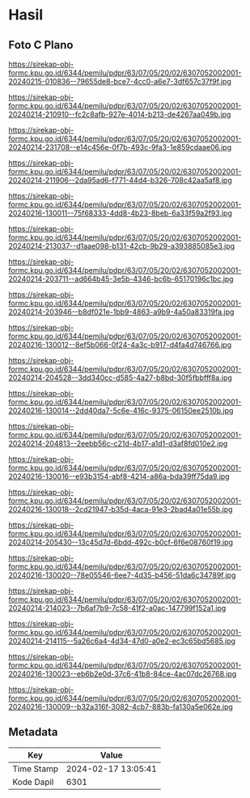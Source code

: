 # Hasil

## Foto C Plano

https://sirekap-obj-formc.kpu.go.id/6344/pemilu/pdpr/63/07/05/20/02/6307052002001-20240215-010836--79655de8-bce7-4cc0-a6e7-3df657c37f9f.jpg

https://sirekap-obj-formc.kpu.go.id/6344/pemilu/pdpr/63/07/05/20/02/6307052002001-20240214-210910--fc2c8afb-927e-4014-b213-de4267aa049b.jpg

https://sirekap-obj-formc.kpu.go.id/6344/pemilu/pdpr/63/07/05/20/02/6307052002001-20240214-231708--e14c456e-0f7b-493c-9fa3-1e859cdaae06.jpg

https://sirekap-obj-formc.kpu.go.id/6344/pemilu/pdpr/63/07/05/20/02/6307052002001-20240214-211906--2da95ad6-f771-44d4-b326-708c42aa5af8.jpg

https://sirekap-obj-formc.kpu.go.id/6344/pemilu/pdpr/63/07/05/20/02/6307052002001-20240216-130011--75f68333-4dd8-4b23-8beb-6a33f59a2f93.jpg

https://sirekap-obj-formc.kpu.go.id/6344/pemilu/pdpr/63/07/05/20/02/6307052002001-20240214-213037--d1aae098-b131-42cb-9b29-a393885085e3.jpg

https://sirekap-obj-formc.kpu.go.id/6344/pemilu/pdpr/63/07/05/20/02/6307052002001-20240214-203711--ad664b45-3e5b-4346-bc6b-65170196c1bc.jpg

https://sirekap-obj-formc.kpu.go.id/6344/pemilu/pdpr/63/07/05/20/02/6307052002001-20240214-203946--b8df021e-1bb9-4863-a9b9-4a50a83319fa.jpg

https://sirekap-obj-formc.kpu.go.id/6344/pemilu/pdpr/63/07/05/20/02/6307052002001-20240216-130012--8ef5b066-0f24-4a3c-b917-d4fa4d746766.jpg

https://sirekap-obj-formc.kpu.go.id/6344/pemilu/pdpr/63/07/05/20/02/6307052002001-20240214-204528--3dd340cc-d585-4a27-b8bd-30f5fbbfff8a.jpg

https://sirekap-obj-formc.kpu.go.id/6344/pemilu/pdpr/63/07/05/20/02/6307052002001-20240216-130014--2dd40da7-5c6e-416c-9375-06150ee2510b.jpg

https://sirekap-obj-formc.kpu.go.id/6344/pemilu/pdpr/63/07/05/20/02/6307052002001-20240214-204813--2eebb56c-c21d-4b17-a1d1-d3af8fd010e2.jpg

https://sirekap-obj-formc.kpu.go.id/6344/pemilu/pdpr/63/07/05/20/02/6307052002001-20240216-130016--e93b3154-abf8-4214-a86a-bda39ff75da9.jpg

https://sirekap-obj-formc.kpu.go.id/6344/pemilu/pdpr/63/07/05/20/02/6307052002001-20240216-130018--2cd21947-b35d-4aca-91e3-2bad4a01e55b.jpg

https://sirekap-obj-formc.kpu.go.id/6344/pemilu/pdpr/63/07/05/20/02/6307052002001-20240214-205430--13c45d7d-6bdd-492c-b0cf-6f6e08760f19.jpg

https://sirekap-obj-formc.kpu.go.id/6344/pemilu/pdpr/63/07/05/20/02/6307052002001-20240216-130020--78e05546-6ee7-4d35-b456-51da6c34789f.jpg

https://sirekap-obj-formc.kpu.go.id/6344/pemilu/pdpr/63/07/05/20/02/6307052002001-20240214-214023--7b6af7b9-7c58-41f2-a0ac-147799f152a1.jpg

https://sirekap-obj-formc.kpu.go.id/6344/pemilu/pdpr/63/07/05/20/02/6307052002001-20240214-214115--5a26c6a4-4d34-47d0-a0e2-ec3c65bd5685.jpg

https://sirekap-obj-formc.kpu.go.id/6344/pemilu/pdpr/63/07/05/20/02/6307052002001-20240216-130023--eb6b2e0d-37c6-41b8-84ce-4ac07dc26768.jpg

https://sirekap-obj-formc.kpu.go.id/6344/pemilu/pdpr/63/07/05/20/02/6307052002001-20240216-130009--b32a316f-3082-4cb7-883b-fa130a5e062e.jpg


## Metadata

| Key        | Value               |
| ---------- | ------------------- |
| Time Stamp | 2024-02-17 13:05:41 |
| Kode Dapil | 6301                |



